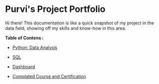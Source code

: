 # Purvi's Project Portfolio
Hi there! This documentation is like a quick snapshot of my project in the data field, showing off my skills and know-how in this area.

**Table of Contens :**
- [Python: Data Analysis](https://github.com/Purvilimbachiya8/Data-Cleaning_SQL#-python:-data-analysis-and-machine-learning)
- [SQL](https://github.com/Purvilimbachiya8/Data-Cleaning_SQL#-sqlg)
- [Dashboard](https://github.com/Purvilimbachiya8/Data-Cleaning_SQL#-dashboard)
- [Complated Course and Certification](https://github.com/Purvilimbachiya8/Data-Cleaning_SQL#-complated-course-and-certification)

  <br>
<br>
